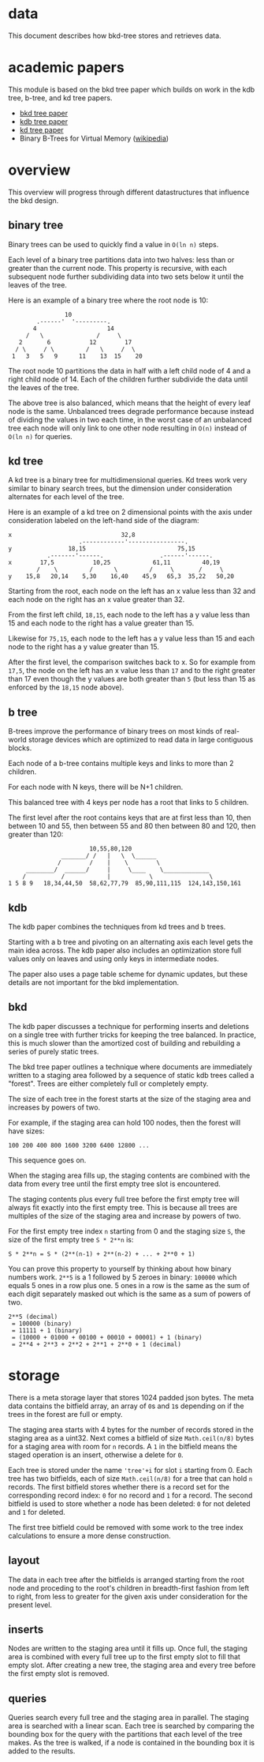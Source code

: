 # data

This document describes how bkd-tree stores and retrieves data.

# academic papers

This module is based on the bkd tree paper which builds on work in the
kdb tree, b-tree, and kd tree papers.

* [bkd tree paper](https://users.cs.duke.edu/~pankaj/publications/papers/bkd-sstd.pdf)
* [kdb tree paper](http://repository.cmu.edu/cgi/viewcontent.cgi?article=3451&context=compsci)
* [kd tree paper](http://cgi.di.uoa.gr/~ad/MDE515/p509-bentley.pdf)
* Binary B-Trees for Virtual Memory ([wikipedia](https://en.wikipedia.org/wiki/B-tree))

# overview

This overview will progress through different datastructures that influence the
bkd design.

## binary tree

Binary trees can be used to quickly find a value in `O(ln n)` steps.

Each level of a binary tree partitions data into two halves: less than or
greater than the current node. This property is recursive, with each subsequent
node further subdividing data into two sets below it until the leaves of the
tree.

Here is an example of a binary tree where the root node is 10:

```
                10
        .------'  '---------.
       4                    14
     /   \               /     \
   2       6           12        17
  / \     / \         /   \     /  \
 1   3   5   9      11    13  15    20
```

The root node 10 partitions the data in half with a left child node of 4 and a
right child node of 14. Each of the children further subdivide the data until
the leaves of the tree.

The above tree is also balanced, which means that the height of every leaf node
is the same. Unbalanced trees degrade performance because instead of dividing
the values in two each time, in the worst case of an unbalanced tree each node
will only link to one other node resulting in `O(n)` instead of `O(ln n)`
for queries.

## kd tree

A kd tree is a binary tree for multidimensional queries. Kd trees work very
similar to binary search trees, but the dimension under consideration alternates
for each level of the tree.

Here is an example of a kd tree on 2 dimensional points with the axis under
consideration labeled on the left-hand side of the diagram:

```
x                               32,8
                    .------------'----------------.
y                18,15                          75,15
           .-------'------.                .------'------. 
x        17,5           10,25            61,11         40,19
        /    \         /      \         /     \       /     \
y    15,8   20,14    5,30    16,40    45,9   65,3  35,22   50,20
```

Starting from the root, each node on the left has an x value less than 32 and
each node on the right has an x value greater than 32.

From the first left child, `18,15`, each node to the left has a y value less
than 15 and each node to the right has a value greater than 15.

Likewise for `75,15`, each node to the left has a y value less than 15 and each
node to the right has a y value greater than 15.

After the first level, the comparison switches back to x. So for example from
`17,5`, the node on the left has an x value less than `17` and to the right
greater than 17 even though the y values are both greater than `5` (but less
than 15 as enforced by the `18,15` node above).

## b tree

B-trees improve the performance of binary trees on most kinds of real-world
storage devices which are optimized to read data in large contiguous blocks.

Each node of a b-tree contains multiple keys and links to more than 2 children.

For each node with N keys, there will be N+1 children.

This balanced tree with 4 keys per node has a root that links to 5 children.

The first level after the root contains keys that are at first less than 10,
then between 10 and 55, then between 55 and 80 then between 80 and 120, then
greater than 120:

```
                       10,55,80,120
               _______/ /   |   \  \______
              /        /    |    \        \
     ________/  ______/     |     \____    \_____________
    /          /            |           \                \
1 5 8 9   18,34,44,50  58,62,77,79  85,90,111,115  124,143,150,161
```

## kdb

The kdb paper combines the techniques from kd trees and b trees.

Starting with a b tree and pivoting on an alternating axis each level gets the
main idea across. The kdb paper also includes an optimization store full
values only on leaves and using only keys in intermediate nodes.

The paper also uses a page table scheme for dynamic updates, but these details
are not important for the bkd implementation.

## bkd

The kdb paper discusses a technique for performing inserts and deletions on a
single tree with further tricks for keeping the tree balanced. In practice, this
is much slower than the amortized cost of building and rebuilding a series of
purely static trees.

The bkd tree paper outlines a technique where documents are immediately written
to a staging area followed by a sequence of static kdb trees called a "forest".
Trees are either completely full or completely empty.

The size of each tree in the forest starts at the size of the staging area and
increases by powers of two.

For example, if the staging area can hold 100 nodes, then the forest will have
sizes:

```
100 200 400 800 1600 3200 6400 12800 ...
```

This sequence goes on.

When the staging area fills up, the staging contents are combined with the data
from every tree until the first empty tree slot is encountered.

The staging contents plus every full tree before the first empty tree will
always fit exactly into the first empty tree. This is because all trees are
multiples of the size of the staging area and increase by powers of two.

For the first empty tree index `n` starting from 0 and the staging size `S`,
the size of the first empty tree `S * 2**n` is:

```
S * 2**n = S * (2**(n-1) + 2**(n-2) + ... + 2**0 + 1)
```

You can prove this property to yourself by thinking about how binary numbers
work. `2**5` is a 1 followed by 5 zeroes in binary: `100000` which equals 5 ones
in a row plus one. 5 ones in a row is the same as the sum of each digit
separately masked out which is the same as a sum of powers of two.

```
2**5 (decimal)
 = 100000 (binary)
 = 11111 + 1 (binary)
 = (10000 + 01000 + 00100 + 00010 + 00001) + 1 (binary)
 = 2**4 + 2**3 + 2**2 + 2**1 + 2**0 + 1 (decimal)
```

# storage

There is a meta storage layer that stores 1024 padded json bytes. The meta data
contains the bitfield array, an array of `0`s and `1`s depending on if the trees
in the forest are full or empty.

The staging area starts with 4 bytes for the number of records stored in the
staging area as a uint32. Next comes a bitfield of size `Math.ceil(n/8)` bytes
for a staging area with room for `n` records. A `1` in the bitfield means the
staged operation is an insert, otherwise a delete for `0`.

Each tree is stored under the name `'tree'+i` for slot `i` starting from 0.
Each tree has two bitfields, each of size `Math.ceil(n/8)` for a tree that can
hold `n` records. The first bitfield stores whether there is a record set for
the corresponding record index: `0` for no record and `1` for a record. The
second bitfield is used to store whether a node has been deleted: `0` for not
deleted and `1` for deleted.

The first tree bitfield could be removed with some work to the tree index
calculations to ensure a more dense construction.

## layout

The data in each tree after the bitfields is arranged starting from the root
node and proceding to the root's children in breadth-first fashion from left to
right, from less to greater for the given axis under consideration for the
present level.

## inserts

Nodes are written to the staging area until it fills up. Once full, the staging
area is combined with every full tree up to the first empty slot to fill that
empty slot. After creating a new tree, the staging area and every tree before
the first empty slot is removed.

## queries

Queries search every full tree and the staging area in parallel. The staging
area is searched with a linear scan. Each tree is searched by comparing the
bounding box for the query with the partitions that each level of the tree
makes. As the tree is walked, if a node is contained in the bounding box it is
added to the results.

